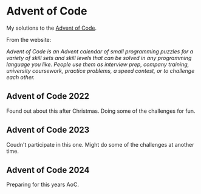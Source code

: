 # Advent of Code

My solutions to the [Advent of Code](https://adventofcode.com/).

From the website:

*Advent of Code is an Advent calendar of small programming puzzles for a variety of skill sets and skill levels that can be solved in any programming language you like. People use them as interview prep, company training, university coursework, practice problems, a speed contest, or to challenge each other.*


## Advent of Code 2022

Found out about this after Christmas. Doing some of the challenges for fun.

## Advent of Code 2023

Coudn't participate in this one. Might do some of the challenges at another time.

## Advent of Code 2024

Preparing for this years AoC.